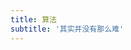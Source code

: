```yaml
---
title: 算法
subtitle: '其实并没有那么难'
---
```


<SubNav/>

<ClientOnly>
  <Plum/>
</ClientOnly>
<ListPosts type="Algorithm"/>
